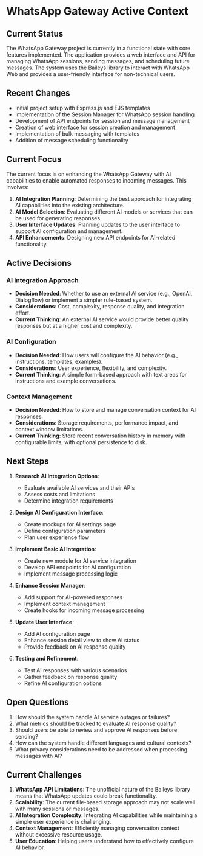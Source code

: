 # WhatsApp Gateway Active Context

## Current Status

The WhatsApp Gateway project is currently in a functional state with core features implemented. The application provides a web interface and API for managing WhatsApp sessions, sending messages, and scheduling future messages. The system uses the Baileys library to interact with WhatsApp Web and provides a user-friendly interface for non-technical users.

## Recent Changes

- Initial project setup with Express.js and EJS templates
- Implementation of the Session Manager for WhatsApp session handling
- Development of API endpoints for session and message management
- Creation of web interface for session creation and management
- Implementation of bulk messaging with templates
- Addition of message scheduling functionality

## Current Focus

The current focus is on enhancing the WhatsApp Gateway with AI capabilities to enable automated responses to incoming messages. This involves:

1. **AI Integration Planning**: Determining the best approach for integrating AI capabilities into the existing architecture.
2. **AI Model Selection**: Evaluating different AI models or services that can be used for generating responses.
3. **User Interface Updates**: Planning updates to the user interface to support AI configuration and management.
4. **API Enhancements**: Designing new API endpoints for AI-related functionality.

## Active Decisions

### AI Integration Approach
- **Decision Needed**: Whether to use an external AI service (e.g., OpenAI, Dialogflow) or implement a simpler rule-based system.
- **Considerations**: Cost, complexity, response quality, and integration effort.
- **Current Thinking**: An external AI service would provide better quality responses but at a higher cost and complexity.

### AI Configuration
- **Decision Needed**: How users will configure the AI behavior (e.g., instructions, templates, examples).
- **Considerations**: User experience, flexibility, and complexity.
- **Current Thinking**: A simple form-based approach with text areas for instructions and example conversations.

### Context Management
- **Decision Needed**: How to store and manage conversation context for AI responses.
- **Considerations**: Storage requirements, performance impact, and context window limitations.
- **Current Thinking**: Store recent conversation history in memory with configurable limits, with optional persistence to disk.

## Next Steps

1. **Research AI Integration Options**:
   - Evaluate available AI services and their APIs
   - Assess costs and limitations
   - Determine integration requirements

2. **Design AI Configuration Interface**:
   - Create mockups for AI settings page
   - Define configuration parameters
   - Plan user experience flow

3. **Implement Basic AI Integration**:
   - Create new module for AI service integration
   - Develop API endpoints for AI configuration
   - Implement message processing logic

4. **Enhance Session Manager**:
   - Add support for AI-powered responses
   - Implement context management
   - Create hooks for incoming message processing

5. **Update User Interface**:
   - Add AI configuration page
   - Enhance session detail view to show AI status
   - Provide feedback on AI response quality

6. **Testing and Refinement**:
   - Test AI responses with various scenarios
   - Gather feedback on response quality
   - Refine AI configuration options

## Open Questions

1. How should the system handle AI service outages or failures?
2. What metrics should be tracked to evaluate AI response quality?
3. Should users be able to review and approve AI responses before sending?
4. How can the system handle different languages and cultural contexts?
5. What privacy considerations need to be addressed when processing messages with AI?

## Current Challenges

1. **WhatsApp API Limitations**: The unofficial nature of the Baileys library means that WhatsApp updates could break functionality.
2. **Scalability**: The current file-based storage approach may not scale well with many sessions or messages.
3. **AI Integration Complexity**: Integrating AI capabilities while maintaining a simple user experience is challenging.
4. **Context Management**: Efficiently managing conversation context without excessive resource usage.
5. **User Education**: Helping users understand how to effectively configure AI behavior.
